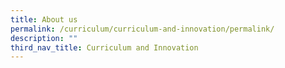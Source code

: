 ```yaml
---
title: About us
permalink: /curriculum/curriculum-and-innovation/permalink/
description: ""
third_nav_title: Curriculum and Innovation
---
```

